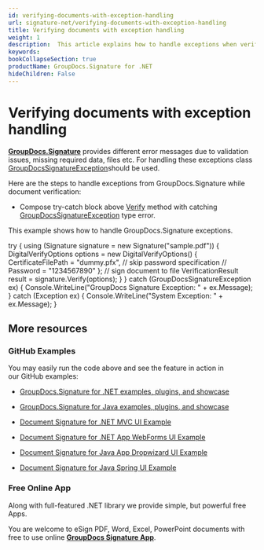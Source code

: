 ```yaml
---
id: verifying-documents-with-exception-handling
url: signature-net/verifying-documents-with-exception-handling
title: Verifying documents with exception handling
weight: 1
description:  This article explains how to handle exceptions when verifying document electronic signatures with GroupDocs.Signature API.
keywords: 
bookCollapseSection: true
productName: GroupDocs.Signature for .NET
hideChildren: False
---
```


# Verifying documents with exception handling

[**GroupDocs.Signature**](https://products.groupdocs.com/signature/net) provides different error messages due to validation issues, missing required data, files etc. For handling these exceptions class [GroupDocsSignatureException](https://apireference.groupdocs.com/net/signature/groupdocs.signature/groupdocssignatureexception)should be used.

Here are the steps to handle exceptions from GroupDocs.Signature while document verification:

*   Compose try-catch block above [Verify](https://apireference.groupdocs.com/net/signature/groupdocs.signature/signature/methods/verify) method with catching [GroupDocsSignatureException](https://apireference.groupdocs.com/net/signature/groupdocs.signature/groupdocssignatureexception) type error.  
      
    

This example shows how to handle GroupDocs.Signature exceptions.

try
{
    using (Signature signature = new Signature("sample.pdf"))
    {
        DigitalVerifyOptions options = new DigitalVerifyOptions()
        {
            CertificateFilePath = "dummy.pfx",
            // skip password specification
            // Password = "1234567890"
        };
        // sign document to file
        VerificationResult result = signature.Verify(options);
    }
}
catch (GroupDocsSignatureException ex)
{
    Console.WriteLine("GroupDocs Signature Exception: " + ex.Message);
}
catch (Exception ex)
{
    Console.WriteLine("System Exception: " + ex.Message);
}

## More resources

### GitHub Examples 

You may easily run the code above and see the feature in action in our GitHub examples:

*   [GroupDocs.Signature for .NET examples, plugins, and showcase](https://github.com/groupdocs-signature/GroupDocs.Signature-for-.NET)
    
*   [GroupDocs.Signature for Java examples, plugins, and showcase](https://github.com/groupdocs-signature/GroupDocs.Signature-for-Java)
    
*   [Document Signature for .NET MVC UI Example](https://github.com/groupdocs-signature/GroupDocs.Signature-for-.NET-MVC) 
    
*   [Document Signature for .NET App WebForms UI Example](https://github.com/groupdocs-signature/GroupDocs.Signature-for-.NET-WebForms)
    
*   [Document Signature for Java App Dropwizard UI Example](https://github.com/groupdocs-signature/GroupDocs.Signature-for-Java-Dropwizard)
    
*   [Document Signature for Java Spring UI Example](https://github.com/groupdocs-signature/GroupDocs.Signature-for-Java-Spring)
    

### Free Online App 

Along with full-featured .NET library we provide simple, but powerful free Apps.

You are welcome to eSign PDF, Word, Excel, PowerPoint documents with free to use online **[GroupDocs Signature App](https://products.groupdocs.app/signature)**.

